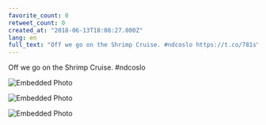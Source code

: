 ```yaml
---
favorite_count: 0
retweet_count: 0
created_at: "2018-06-13T18:08:27.000Z"
lang: en
full_text: "Off we go on the Shrimp Cruise. #ndcoslo https://t.co/781sYzswoS"
---
```


Off we go on the Shrimp Cruise. #ndcoslo

<div class="gallery gallery-3">

![Embedded Photo](https://twitter-media-coderbyheart.s3.eu-north-1.amazonaws.com/1006961510323769348-DflyG2zX0AAapOt.jpg)

![Embedded Photo](https://twitter-media-coderbyheart.s3.eu-north-1.amazonaws.com/1006961510323769348-DflyIKSX0AE6UhY.jpg)

![Embedded Photo](https://twitter-media-coderbyheart.s3.eu-north-1.amazonaws.com/1006961510323769348-DflyJbAXcAAvFKu.jpg)

</div>
